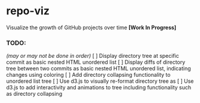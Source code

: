 # repo-viz
Visualize the growth of GitHub projects over time
__[Work In Progress]__

### TODO:
_(may or may not be done in order)_
[ ] Display directory tree at specific commit as basic nested HTML unordered list
[ ] Display diffs of directory tree between two commits as basic nested HTML unordered list, indicating changes using coloring
[ ] Add directory collapsing functionality to unordered list tree
[ ] Use d3.js to visually re-format directory tree as 
[ ] Use d3.js to add interactivity and animations to tree including functionality such as directory collapsing
